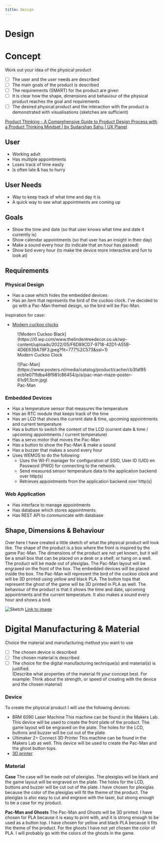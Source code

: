 ```yaml
---
title: Design
---
```


# Design

# Concept

Work out your idea of the physical product

- [ ]  The user and the user needs are described
- [ ]  The main goals of the product is described
- [ ]  The requirements (SMART) for the product are given
- [ ]  It is clear how the shape, dimensions and behaviour of the physical product reaches the goal and requirements
- [ ]  The desired physical product and the interaction with the product is demonstrated with visualisations (sketches
  are sufficient)

[Product Thinking - A Comprehensive Guide to Product Design Process with a Product Thinking Mindset | by Sudarshan Sahu | UX Planet](https://uxplanet.org/product-thinking-a-comprehensive-guide-to-product-design-process-with-a-product-thinking-mindset-7cfaa6a569d7)

## User

- Working adult
- Has multiple appointments
- Loses track of time easily
- Is often late & has to hurry

## User Needs

- Way to keep track of what time and day it is
- A quick way to see what appointments are coming up

## Goals

- Show the time and date (so that user knows what time and date it currently is)
- Show calendar appointments (so that user has an insight in their day)
- Make a sound every hour (to indicate that an hour has passed)
- Show bird every hour (to make the device more interactive and fun to look at)

## Requirements

### Physical Design

- Has a case which hides the embedded devices
- Has an item that represents the bird of the cuckoo clock. I've decided to go with a Pac-Man themed design, so the bird
  will be Pac-Man.

Inspiration for case:

- [Modern cuckoo clocks](https://www.home-designing.com/unique-modern-style-cuckoo-wall-clocks-for-sale)

<figure class="inline start" markdown>
![Modern Cuckoo Black](https://i0.wp.com/www.thelindentreedecor.co.uk/wp-content/uploads/2022/05/F6D89CD7-9718-42D1-A55B-4D6E639A79F3.jpeg?fit=777%2C573&ssl=1)
  <figcaption>Modern Cuckoo Clock</figcaption>
</figure>
<figure markdown>
![Pac-Man](https://www.posters.nl/media/catalog/product/cache/cb3faf85ecb1e071fdba48f981c86454/p/a/pac-man-maze-poster-61x91.5cm.jpg)
  <figcaption>Pac-Man</figcaption>
</figure>

### Embedded Devices

- Has a temperature sensor that measures the temperature
- Has an RTC module that keeps track of the time
- Has an LCD that shows the current date & time, upcoming appointments and current temperature
- Has a button to switch the content of the LCD (current date & time / upcoming appointments / current temperature)
- Has a servo motor that moves the Pac-Man
- Has a button to show the Pac-Man & make a sound
- Has a buzzer that makes a sound every hour
- Uses WEMOS to do the following:
    - Uses the WI-FI manager for configuration of SSID, User ID (UID) en Password (PWD) for connecting to the network.
    - Send measured sensor temperature data to the application backend over http(s)
    - Retrieves appointments from the application backend over http(s)

### Web Application

- Has interface to manage appointments
- Has database which stores appointments
- Has REST API to communicate with database

## Shape, Dimensions & Behaviour

Over here I have created a little sketch of what the physical product will look like. The shape of the product is a box
where the front is inspired by the game Pac-Man. The dimensions of the product are not yet known, but it will be a small
box that can be placed on a desk or a shelf, or hang on a well. The product will be made out of plexiglas. The Pac-Man
layout will be engraved on the front of the box. The embedded devices will be placed inside the box. The Pac-Man will
represent the bird of the cuckoo clock and will be 3D printed using yellow and black PLA. The button tops that represent
the ghost of the game will be 3D printed in PLA as well. The behaviour of the product is that it shows the time and
date, upcoming appointments and the current temperature. It
also makes a sound every hour and shows a bird.

![Sketch](https://res.cloudinary.com/dr6r2hv4m/image/upload/v1695039160/hva/iot/sketch_jnana2.png)
[Link to image](https://res.cloudinary.com/dr6r2hv4m/image/upload/v1695039160/hva/iot/sketch_jnana2.png)

# Digital Manufacturing & Material

Choice the material and manufacturing method you want to use

- [ ]  The chosen device is described
- [ ]  The chosen material is described
- [ ]  The choice for the digital manufacturing technique(s) and material(s) is justified.  
  (Describe what properties of the material fit your concept best. For example: Think about the strength, or speed of
  creating with the device and the chosen material)

### Device

To create the physical product I will use the following devices:

- BRM 6090 Laser Machine
  This machine can be found in the Makers Lab. This device will be used to create the front plate of the product.
  The game layout will be engraved on the plate. The holes for the LCD, buttons and buzzer will be cut out of the plate.
- Ultimaker 2+ Connect 3D Printer
  This machine can be found in the Makers Lab as well. This device will be used to create the Pac-Man and the ghost
  button tops.
- [3D printer](https://www.fablabamersfoort.nl/machines/3d-printer/)

### Material
**Case**
The case will be made out of plexiglas. The plexiglas will be black and the game layout will be engraved on the
plate. The holes for the LCD, buttons and buzzer will be cut out of the plate. I have chosen for plexiglas because the 
color of the plexiglas will fit the theme of the product. The plexiglas is also easy to cut and engrave with the laser,
but strong enough to be a case for my product.

**Pac-Man and Ghosts**
The Pac-Man and Ghosts will be 3D printed. I have chosen for PLA because it is easy to print with, and it is strong
enough to be used as a button top. I have chosen for yellow and black PLA because it fits the theme of the product.
For the ghosts I have not yet chosen the color of PLA. I will probably go with the colors of the ghosts in the game.

